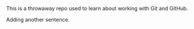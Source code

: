This is a throwaway repo used to learn about working with Git and GitHub.














Adding another sentence.
